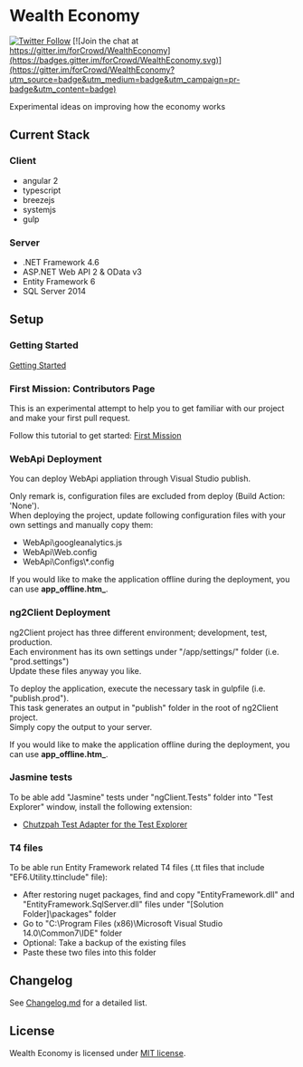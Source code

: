 # Wealth Economy

[![Twitter Follow](https://img.shields.io/twitter/follow/forCrowd.svg?style=social)](https://twitter.com/forCrowd)
[![Join the chat at https://gitter.im/forCrowd/WealthEconomy](https://badges.gitter.im/forCrowd/WealthEconomy.svg)](https://gitter.im/forCrowd/WealthEconomy?utm_source=badge&utm_medium=badge&utm_campaign=pr-badge&utm_content=badge)

Experimental ideas on improving how the economy works

## Current Stack

### Client

* angular 2
* typescript
* breezejs
* systemjs
* gulp

### Server

* .NET Framework 4.6
* ASP.NET Web API 2 & OData v3
* Entity Framework 6
* SQL Server 2014

## Setup

### Getting Started
[Getting Started](https://github.com/forcrowd/WealthEconomy/wiki/Getting-Started)

### First Mission: Contributors Page
This is an experimental attempt to help you to get familiar with our project and make your first pull request.

Follow this tutorial to get started:
[First Mission](https://github.com/forCrowd/WealthEconomy/wiki/First-Mission)

### WebApi Deployment

You can deploy WebApi appliation through Visual Studio publish.  

Only remark is, configuration files are excluded from deploy (Build Action: 'None').  
When deploying the project, update following configuration files with your own settings and manually copy them:
* WebApi\googleanalytics.js
* WebApi\Web.config
* WebApi\Configs\\*.config

If you would like to make the application offline during the deployment, you can use **app_offline.htm_**.

### ng2Client Deployment

ng2Client project has three different environment; development, test, production.  
Each environment has its own settings under "/app/settings/" folder (i.e. "prod.settings")  
Update these files anyway you like.  
  
To deploy the application, execute the necessary task in gulpfile (i.e. "publish.prod").  
This task generates an output in "publish" folder in the root of ng2Client project.  
Simply copy the output to your server.

If you would like to make the application offline during the deployment, you can use **app_offline.htm_**.

### Jasmine tests

To be able add "Jasmine" tests under "ngClient.Tests" folder into "Test Explorer" window, install the following extension:
* [Chutzpah Test Adapter for the Test Explorer](https://visualstudiogallery.msdn.microsoft.com/f8741f04-bae4-4900-81c7-7c9bfb9ed1fe)

### T4 files

To be able run Entity Framework related T4 files (.tt files that include "EF6.Utility.ttinclude" file):
* After restoring nuget packages, find and copy "EntityFramework.dll" and "EntityFramework.SqlServer.dll" files under "[Solution Folder]\packages" folder
* Go to "C:\Program Files (x86)\Microsoft Visual Studio 14.0\Common7\IDE" folder
* Optional: Take a backup of the existing files
* Paste these two files into this folder

## Changelog

See [Changelog.md](/CHANGELOG.md) for a detailed list.

## License

Wealth Economy is licensed under [MIT license](/LICENSE).

